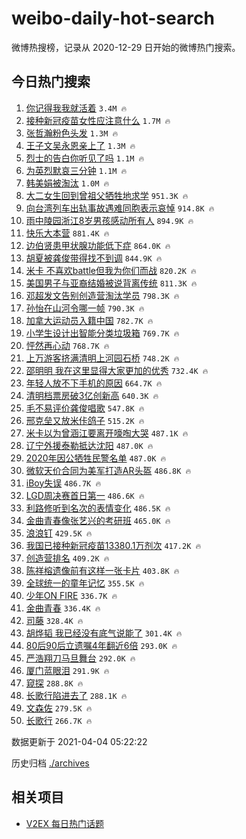 # weibo-daily-hot-search

微博热搜榜，记录从 2020-12-29 日开始的微博热门搜索。

## 今日热门搜索

<!-- BEGIN -->

1. [你记得我我就活着](https://s.weibo.com/weibo?q=%23%E4%BD%A0%E8%AE%B0%E5%BE%97%E6%88%91%E6%88%91%E5%B0%B1%E6%B4%BB%E7%9D%80%23&Refer=top) `3.4M 🔥`
1. [接种新冠疫苗女性应注意什么](https://s.weibo.com/weibo?q=%23%E6%8E%A5%E7%A7%8D%E6%96%B0%E5%86%A0%E7%96%AB%E8%8B%97%E5%A5%B3%E6%80%A7%E5%BA%94%E6%B3%A8%E6%84%8F%E4%BB%80%E4%B9%88%23&Refer=top) `1.7M 🔥`
1. [张哲瀚粉色头发](https://s.weibo.com/weibo?q=%23%E5%BC%A0%E5%93%B2%E7%80%9A%E7%B2%89%E8%89%B2%E5%A4%B4%E5%8F%91%23&Refer=top) `1.3M 🔥`
1. [王子文吴永恩亲上了](https://s.weibo.com/weibo?q=%E7%8E%8B%E5%AD%90%E6%96%87%E5%90%B4%E6%B0%B8%E6%81%A9%E4%BA%B2%E4%B8%8A%E4%BA%86&Refer=top) `1.3M 🔥`
1. [烈士的告白你听见了吗](https://s.weibo.com/weibo?q=%23%E7%83%88%E5%A3%AB%E7%9A%84%E5%91%8A%E7%99%BD%E4%BD%A0%E5%90%AC%E8%A7%81%E4%BA%86%E5%90%97%23&Refer=top) `1.1M 🔥`
1. [为英烈默哀三分钟](https://s.weibo.com/weibo?q=%23%E4%B8%BA%E8%8B%B1%E7%83%88%E9%BB%98%E5%93%80%E4%B8%89%E5%88%86%E9%92%9F%23&Refer=top) `1.1M 🔥`
1. [韩美娟被淘汰](https://s.weibo.com/weibo?q=%23%E9%9F%A9%E7%BE%8E%E5%A8%9F%E8%A2%AB%E6%B7%98%E6%B1%B0%23&Refer=top) `1.0M 🔥`
1. [大二女生回到曾祖父牺牲地求学](https://s.weibo.com/weibo?q=%23%E5%A4%A7%E4%BA%8C%E5%A5%B3%E7%94%9F%E5%9B%9E%E5%88%B0%E6%9B%BE%E7%A5%96%E7%88%B6%E7%89%BA%E7%89%B2%E5%9C%B0%E6%B1%82%E5%AD%A6%23&Refer=top) `951.3K 🔥`
1. [向台湾列车出轨事故遇难同胞表示哀悼](https://s.weibo.com/weibo?q=%23%E5%90%91%E5%8F%B0%E6%B9%BE%E5%88%97%E8%BD%A6%E5%87%BA%E8%BD%A8%E4%BA%8B%E6%95%85%E9%81%87%E9%9A%BE%E5%90%8C%E8%83%9E%E8%A1%A8%E7%A4%BA%E5%93%80%E6%82%BC%23&Refer=top) `914.8K 🔥`
1. [雨中陵园浙江8岁男孩感动所有人](https://s.weibo.com/weibo?q=%23%E9%9B%A8%E4%B8%AD%E9%99%B5%E5%9B%AD%E6%B5%99%E6%B1%9F8%E5%B2%81%E7%94%B7%E5%AD%A9%E6%84%9F%E5%8A%A8%E6%89%80%E6%9C%89%E4%BA%BA%23&Refer=top) `894.9K 🔥`
1. [快乐大本营](https://s.weibo.com/weibo?q=%E5%BF%AB%E4%B9%90%E5%A4%A7%E6%9C%AC%E8%90%A5&Refer=top) `881.4K 🔥`
1. [边伯贤患甲状腺功能低下症](https://s.weibo.com/weibo?q=%23%E8%BE%B9%E4%BC%AF%E8%B4%A4%E6%82%A3%E7%94%B2%E7%8A%B6%E8%85%BA%E5%8A%9F%E8%83%BD%E4%BD%8E%E4%B8%8B%E7%97%87%23&Refer=top) `864.0K 🔥`
1. [胡夏被龚俊带得找不到调](https://s.weibo.com/weibo?q=%23%E8%83%A1%E5%A4%8F%E8%A2%AB%E9%BE%9A%E4%BF%8A%E5%B8%A6%E5%BE%97%E6%89%BE%E4%B8%8D%E5%88%B0%E8%B0%83%23&Refer=top) `844.9K 🔥`
1. [米卡 不喜欢battle但我为你们而战](https://s.weibo.com/weibo?q=%E7%B1%B3%E5%8D%A1%20%E4%B8%8D%E5%96%9C%E6%AC%A2battle%E4%BD%86%E6%88%91%E4%B8%BA%E4%BD%A0%E4%BB%AC%E8%80%8C%E6%88%98&Refer=top) `820.2K 🔥`
1. [美国男子与亚裔结婚被说背离传统](https://s.weibo.com/weibo?q=%23%E7%BE%8E%E5%9B%BD%E7%94%B7%E5%AD%90%E4%B8%8E%E4%BA%9A%E8%A3%94%E7%BB%93%E5%A9%9A%E8%A2%AB%E8%AF%B4%E8%83%8C%E7%A6%BB%E4%BC%A0%E7%BB%9F%23&Refer=top) `811.3K 🔥`
1. [邓超发文告别创造营淘汰学员](https://s.weibo.com/weibo?q=%23%E9%82%93%E8%B6%85%E5%8F%91%E6%96%87%E5%91%8A%E5%88%AB%E5%88%9B%E9%80%A0%E8%90%A5%E6%B7%98%E6%B1%B0%E5%AD%A6%E5%91%98%23&Refer=top) `798.3K 🔥`
1. [孙怡在山河令哪一帧](https://s.weibo.com/weibo?q=%23%E5%AD%99%E6%80%A1%E5%9C%A8%E5%B1%B1%E6%B2%B3%E4%BB%A4%E5%93%AA%E4%B8%80%E5%B8%A7%23&Refer=top) `790.3K 🔥`
1. [加拿大运动员入籍中国](https://s.weibo.com/weibo?q=%E5%8A%A0%E6%8B%BF%E5%A4%A7%E8%BF%90%E5%8A%A8%E5%91%98%E5%85%A5%E7%B1%8D%E4%B8%AD%E5%9B%BD&Refer=top) `782.7K 🔥`
1. [小学生设计出智能分类垃圾箱](https://s.weibo.com/weibo?q=%23%E5%B0%8F%E5%AD%A6%E7%94%9F%E8%AE%BE%E8%AE%A1%E5%87%BA%E6%99%BA%E8%83%BD%E5%88%86%E7%B1%BB%E5%9E%83%E5%9C%BE%E7%AE%B1%23&Refer=top) `769.7K 🔥`
1. [怦然再心动](https://s.weibo.com/weibo?q=%E6%80%A6%E7%84%B6%E5%86%8D%E5%BF%83%E5%8A%A8&Refer=top) `768.7K 🔥`
1. [上万游客挤满清明上河园石桥](https://s.weibo.com/weibo?q=%23%E4%B8%8A%E4%B8%87%E6%B8%B8%E5%AE%A2%E6%8C%A4%E6%BB%A1%E6%B8%85%E6%98%8E%E4%B8%8A%E6%B2%B3%E5%9B%AD%E7%9F%B3%E6%A1%A5%23&Refer=top) `748.2K 🔥`
1. [邵明明 我在这里显得大家更加的优秀](https://s.weibo.com/weibo?q=%E9%82%B5%E6%98%8E%E6%98%8E%20%E6%88%91%E5%9C%A8%E8%BF%99%E9%87%8C%E6%98%BE%E5%BE%97%E5%A4%A7%E5%AE%B6%E6%9B%B4%E5%8A%A0%E7%9A%84%E4%BC%98%E7%A7%80&Refer=top) `732.4K 🔥`
1. [年轻人放不下手机的原因](https://s.weibo.com/weibo?q=%23%E5%B9%B4%E8%BD%BB%E4%BA%BA%E6%94%BE%E4%B8%8D%E4%B8%8B%E6%89%8B%E6%9C%BA%E7%9A%84%E5%8E%9F%E5%9B%A0%23&Refer=top) `664.7K 🔥`
1. [清明档票房破3亿创新高](https://s.weibo.com/weibo?q=%E6%B8%85%E6%98%8E%E6%A1%A3%E7%A5%A8%E6%88%BF%E7%A0%B43%E4%BA%BF%E5%88%9B%E6%96%B0%E9%AB%98&Refer=top) `640.3K 🔥`
1. [毛不易评价龚俊唱歌](https://s.weibo.com/weibo?q=%23%E6%AF%9B%E4%B8%8D%E6%98%93%E8%AF%84%E4%BB%B7%E9%BE%9A%E4%BF%8A%E5%94%B1%E6%AD%8C%23&Refer=top) `547.8K 🔥`
1. [邢克垒又放米佧鸽子](https://s.weibo.com/weibo?q=%23%E9%82%A2%E5%85%8B%E5%9E%92%E5%8F%88%E6%94%BE%E7%B1%B3%E4%BD%A7%E9%B8%BD%E5%AD%90%23&Refer=top) `515.2K 🔥`
1. [米卡以为曾涵江要离开嚎啕大哭](https://s.weibo.com/weibo?q=%23%E7%B1%B3%E5%8D%A1%E4%BB%A5%E4%B8%BA%E6%9B%BE%E6%B6%B5%E6%B1%9F%E8%A6%81%E7%A6%BB%E5%BC%80%E5%9A%8E%E5%95%95%E5%A4%A7%E5%93%AD%23&Refer=top) `487.1K 🔥`
1. [辽宁外援泰勒抵达沈阳](https://s.weibo.com/weibo?q=%E8%BE%BD%E5%AE%81%E5%A4%96%E6%8F%B4%E6%B3%B0%E5%8B%92%E6%8A%B5%E8%BE%BE%E6%B2%88%E9%98%B3&Refer=top) `487.0K 🔥`
1. [2020年因公牺牲民警名单](https://s.weibo.com/weibo?q=%232020%E5%B9%B4%E5%9B%A0%E5%85%AC%E7%89%BA%E7%89%B2%E6%B0%91%E8%AD%A6%E5%90%8D%E5%8D%95%23&Refer=top) `487.0K 🔥`
1. [微软天价合同为美军打造AR头盔](https://s.weibo.com/weibo?q=%E5%BE%AE%E8%BD%AF%E5%A4%A9%E4%BB%B7%E5%90%88%E5%90%8C%E4%B8%BA%E7%BE%8E%E5%86%9B%E6%89%93%E9%80%A0AR%E5%A4%B4%E7%9B%94&Refer=top) `486.8K 🔥`
1. [iBoy失误](https://s.weibo.com/weibo?q=iBoy%E5%A4%B1%E8%AF%AF&Refer=top) `486.7K 🔥`
1. [LGD周决赛首日第一](https://s.weibo.com/weibo?q=%23LGD%E5%91%A8%E5%86%B3%E8%B5%9B%E9%A6%96%E6%97%A5%E7%AC%AC%E4%B8%80%23&Refer=top) `486.6K 🔥`
1. [利路修听到名次的表情变化](https://s.weibo.com/weibo?q=%23%E5%88%A9%E8%B7%AF%E4%BF%AE%E5%90%AC%E5%88%B0%E5%90%8D%E6%AC%A1%E7%9A%84%E8%A1%A8%E6%83%85%E5%8F%98%E5%8C%96%23&Refer=top) `486.5K 🔥`
1. [金曲青春像张艺兴的考研班](https://s.weibo.com/weibo?q=%23%E9%87%91%E6%9B%B2%E9%9D%92%E6%98%A5%E5%83%8F%E5%BC%A0%E8%89%BA%E5%85%B4%E7%9A%84%E8%80%83%E7%A0%94%E7%8F%AD%23&Refer=top) `465.0K 🔥`
1. [浪浪钉](https://s.weibo.com/weibo?q=%E6%B5%AA%E6%B5%AA%E9%92%89&Refer=top) `429.5K 🔥`
1. [我国已接种新冠疫苗13380.1万剂次](https://s.weibo.com/weibo?q=%23%E6%88%91%E5%9B%BD%E5%B7%B2%E6%8E%A5%E7%A7%8D%E6%96%B0%E5%86%A0%E7%96%AB%E8%8B%9713380.1%E4%B8%87%E5%89%82%E6%AC%A1%23&Refer=top) `417.2K 🔥`
1. [创造营排名](https://s.weibo.com/weibo?q=%23%E5%88%9B%E9%80%A0%E8%90%A5%E6%8E%92%E5%90%8D%23&Refer=top) `409.2K 🔥`
1. [陈祥榕遗像前有这样一张卡片](https://s.weibo.com/weibo?q=%23%E9%99%88%E7%A5%A5%E6%A6%95%E9%81%97%E5%83%8F%E5%89%8D%E6%9C%89%E8%BF%99%E6%A0%B7%E4%B8%80%E5%BC%A0%E5%8D%A1%E7%89%87%23&Refer=top) `403.8K 🔥`
1. [全球统一的童年记忆](https://s.weibo.com/weibo?q=%23%E5%85%A8%E7%90%83%E7%BB%9F%E4%B8%80%E7%9A%84%E7%AB%A5%E5%B9%B4%E8%AE%B0%E5%BF%86%23&Refer=top) `355.5K 🔥`
1. [少年ON FIRE](https://s.weibo.com/weibo?q=%E5%B0%91%E5%B9%B4ON%20FIRE&Refer=top) `336.7K 🔥`
1. [金曲青春](https://s.weibo.com/weibo?q=%E9%87%91%E6%9B%B2%E9%9D%92%E6%98%A5&Refer=top) `336.4K 🔥`
1. [司藤](https://s.weibo.com/weibo?q=%E5%8F%B8%E8%97%A4&Refer=top) `328.4K 🔥`
1. [胡烨韬 我已经没有底气说能了](https://s.weibo.com/weibo?q=%E8%83%A1%E7%83%A8%E9%9F%AC%20%E6%88%91%E5%B7%B2%E7%BB%8F%E6%B2%A1%E6%9C%89%E5%BA%95%E6%B0%94%E8%AF%B4%E8%83%BD%E4%BA%86&Refer=top) `301.4K 🔥`
1. [80后90后立遗嘱4年翻近6倍](https://s.weibo.com/weibo?q=%2380%E5%90%8E90%E5%90%8E%E7%AB%8B%E9%81%97%E5%98%B14%E5%B9%B4%E7%BF%BB%E8%BF%916%E5%80%8D%23&Refer=top) `293.0K 🔥`
1. [严浩翔刀马旦舞台](https://s.weibo.com/weibo?q=%23%E4%B8%A5%E6%B5%A9%E7%BF%94%E5%88%80%E9%A9%AC%E6%97%A6%E8%88%9E%E5%8F%B0%23&Refer=top) `292.0K 🔥`
1. [厦门蓝眼泪](https://s.weibo.com/weibo?q=%E5%8E%A6%E9%97%A8%E8%93%9D%E7%9C%BC%E6%B3%AA&Refer=top) `291.9K 🔥`
1. [窥探](https://s.weibo.com/weibo?q=%E7%AA%A5%E6%8E%A2&Refer=top) `288.8K 🔥`
1. [长歌行陷进去了](https://s.weibo.com/weibo?q=%23%E9%95%BF%E6%AD%8C%E8%A1%8C%E9%99%B7%E8%BF%9B%E5%8E%BB%E4%BA%86%23&Refer=top) `288.1K 🔥`
1. [文森佐](https://s.weibo.com/weibo?q=%E6%96%87%E6%A3%AE%E4%BD%90&Refer=top) `279.5K 🔥`
1. [长歌行](https://s.weibo.com/weibo?q=%E9%95%BF%E6%AD%8C%E8%A1%8C&Refer=top) `266.7K 🔥`

数据更新于 2021-04-04 05:22:22

<!-- END -->

历史归档 [./archives](./archives)

## 相关项目

- [V2EX 每日热门话题](https://github.com/boojack/v2ex-daily-hot-topic)
